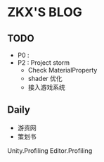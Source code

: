 # ZKX'S BLOG

## TODO
- P0 : 
- P2 : Project storm
	- Check MaterialProperty
	- shader 优化
	- 接入游戏系统
## Daily

- 游资网
- 策划书

Unity.Profiling
Editor.Profiling

